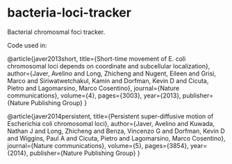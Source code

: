 # bacteria-loci-tracker
Bacterial chromosmal foci tracker.

Code used in:

@article{javer2013short,
  title={Short-time movement of E. coli chromosomal loci depends on coordinate and subcellular localization},
  author={Javer, Avelino and Long, Zhicheng and Nugent, Eileen and Grisi, Marco and Siriwatwetchakul, Kamin and Dorfman, Kevin D and Cicuta, Pietro and Lagomarsino, Marco Cosentino},
  journal={Nature communications},
  volume={4},
  pages={3003},
  year={2013},
  publisher={Nature Publishing Group}
}

@article{javer2014persistent,
  title={Persistent super-diffusive motion of Escherichia coli chromosomal loci},
  author={Javer, Avelino and Kuwada, Nathan J and Long, Zhicheng and Benza, Vincenzo G and Dorfman, Kevin D and Wiggins, Paul A and Cicuta, Pietro and Lagomarsino, Marco Cosentino},
  journal={Nature communications},
  volume={5},
  pages={3854},
  year={2014},
  publisher={Nature Publishing Group}
}

